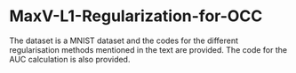 # MaxV-L1-Regularization-for-OCC

The dataset is a MNIST dataset and the codes for the different regularisation methods mentioned in the text are provided. The code for the AUC calculation is also provided.

